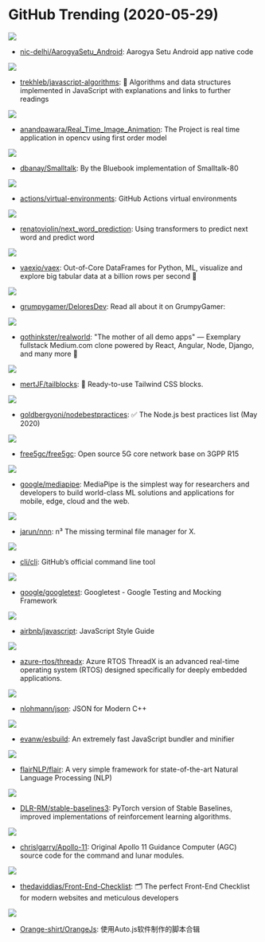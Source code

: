 # GitHub Trending (2020-05-29)

![](https://img.shields.io/badge/Java-New%20361-green?style=flat-square&logo=appveyor)
- [nic-delhi/AarogyaSetu_Android](https://github.com/nic-delhi/AarogyaSetu_Android): Aarogya Setu Android app native code

![](https://img.shields.io/badge/JavaScript-New%20311-green?style=flat-square&logo=appveyor)
- [trekhleb/javascript-algorithms](https://github.com/trekhleb/javascript-algorithms): 📝 Algorithms and data structures implemented in JavaScript with explanations and links to further readings

![](https://img.shields.io/badge/Python-New%20239-green?style=flat-square&logo=appveyor)
- [anandpawara/Real_Time_Image_Animation](https://github.com/anandpawara/Real_Time_Image_Animation): The Project is real time application in opencv using first order model

![](https://img.shields.io/badge/C-New%2086-green?style=flat-square&logo=appveyor)
- [dbanay/Smalltalk](https://github.com/dbanay/Smalltalk): By the Bluebook implementation of Smalltalk-80

![](https://img.shields.io/badge/PowerShell-New%2037-green?style=flat-square&logo=appveyor)
- [actions/virtual-environments](https://github.com/actions/virtual-environments): GitHub Actions virtual environments

![](https://img.shields.io/badge/Python-New%2081-green?style=flat-square&logo=appveyor)
- [renatoviolin/next_word_prediction](https://github.com/renatoviolin/next_word_prediction): Using transformers to predict next word and predict <mask> word

![](https://img.shields.io/badge/Python-New%20110-green?style=flat-square&logo=appveyor)
- [vaexio/vaex](https://github.com/vaexio/vaex): Out-of-Core DataFrames for Python, ML, visualize and explore big tabular data at a billion rows per second 🚀

![](https://img.shields.io/badge/HTML-New%2053-green?style=flat-square&logo=appveyor)
- [grumpygamer/DeloresDev](https://github.com/grumpygamer/DeloresDev): Read all about it on GrumpyGamer:

![](https://img.shields.io/badge/JavaScript-New%20288-green?style=flat-square&logo=appveyor)
- [gothinkster/realworld](https://github.com/gothinkster/realworld): "The mother of all demo apps" — Exemplary fullstack Medium.com clone powered by React, Angular, Node, Django, and many more 🏅

![](https://img.shields.io/badge/JavaScript-New%20512-green?style=flat-square&logo=appveyor)
- [mertJF/tailblocks](https://github.com/mertJF/tailblocks): 🎉 Ready-to-use Tailwind CSS blocks.

![](https://img.shields.io/badge/JavaScript-New%20358-green?style=flat-square&logo=appveyor)
- [goldbergyoni/nodebestpractices](https://github.com/goldbergyoni/nodebestpractices): ✅ The Node.js best practices list (May 2020)

![](https://img.shields.io/badge/Go-New%2052-green?style=flat-square&logo=appveyor)
- [free5gc/free5gc](https://github.com/free5gc/free5gc): Open source 5G core network base on 3GPP R15

![](https://img.shields.io/badge/C%2B%2B-New%20135-green?style=flat-square&logo=appveyor)
- [google/mediapipe](https://github.com/google/mediapipe): MediaPipe is the simplest way for researchers and developers to build world-class ML solutions and applications for mobile, edge, cloud and the web.

![](https://img.shields.io/badge/C-New%2031-green?style=flat-square&logo=appveyor)
- [jarun/nnn](https://github.com/jarun/nnn): n³ The missing terminal file manager for X.

![](https://img.shields.io/badge/Go-New%2091-green?style=flat-square&logo=appveyor)
- [cli/cli](https://github.com/cli/cli): GitHub’s official command line tool

![](https://img.shields.io/badge/C%2B%2B-New%2022-green?style=flat-square&logo=appveyor)
- [google/googletest](https://github.com/google/googletest): Googletest - Google Testing and Mocking Framework

![](https://img.shields.io/badge/JavaScript-New%20200-green?style=flat-square&logo=appveyor)
- [airbnb/javascript](https://github.com/airbnb/javascript): JavaScript Style Guide

![](https://img.shields.io/badge/C-New%2085-green?style=flat-square&logo=appveyor)
- [azure-rtos/threadx](https://github.com/azure-rtos/threadx): Azure RTOS ThreadX is an advanced real-time operating system (RTOS) designed specifically for deeply embedded applications.

![](https://img.shields.io/badge/C%2B%2B-New%2031-green?style=flat-square&logo=appveyor)
- [nlohmann/json](https://github.com/nlohmann/json): JSON for Modern C++

![](https://img.shields.io/badge/Go-New%20163-green?style=flat-square&logo=appveyor)
- [evanw/esbuild](https://github.com/evanw/esbuild): An extremely fast JavaScript bundler and minifier

![](https://img.shields.io/badge/Python-New%2049-green?style=flat-square&logo=appveyor)
- [flairNLP/flair](https://github.com/flairNLP/flair): A very simple framework for state-of-the-art Natural Language Processing (NLP)

![](https://img.shields.io/badge/Python-New%2035-green?style=flat-square&logo=appveyor)
- [DLR-RM/stable-baselines3](https://github.com/DLR-RM/stable-baselines3): PyTorch version of Stable Baselines, improved implementations of reinforcement learning algorithms.

![](https://img.shields.io/badge/Assembly-New%2099-green?style=flat-square&logo=appveyor)
- [chrislgarry/Apollo-11](https://github.com/chrislgarry/Apollo-11): Original Apollo 11 Guidance Computer (AGC) source code for the command and lunar modules.

![](https://img.shields.io/badge/none-New%20248-green?style=flat-square&logo=appveyor)
- [thedaviddias/Front-End-Checklist](https://github.com/thedaviddias/Front-End-Checklist): 🗂 The perfect Front-End Checklist for modern websites and meticulous developers

![](https://img.shields.io/badge/none-New%2061-green?style=flat-square&logo=appveyor)
- [Orange-shirt/OrangeJs](https://github.com/Orange-shirt/OrangeJs): 使用Auto.js软件制作的脚本合辑


